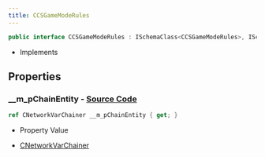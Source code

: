 ```yaml
---
title: CCSGameModeRules
---
```


```csharp
public interface CCSGameModeRules : ISchemaClass<CCSGameModeRules>, ISchemaField, ISchemaClass, INativeHandle
```

- Implements

## Properties

### **__m_pChainEntity** - [Source Code](https://github.com/swiftly-solution/swiftlys2/blob/main/managed/src/SwiftlyS2.Generated/Schemas/Interfaces/CCSGameModeRules.cs#L16)

```csharp
ref CNetworkVarChainer __m_pChainEntity { get; }
```

- Property Value

- [CNetworkVarChainer](/docs/api/shared/natives/cnetworkvarchainer)

